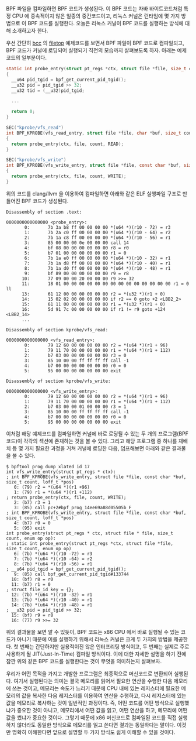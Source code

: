 BPF 파일을 컴파일하면 BPF 코드가 생성된다. 이 BPF 코드는 자바 바이트코드처럼 특정 CPU 에 종속적이지 않은 일종의 중간코드이고, 리눅스 커널은 런타임에 몇 가지 방법으로 이 BPF 코드를 실행한다. 오늘은 리눅스 커널이 BPF 코드를 실행하는 방식에 대해 소개하고자 한다.

우선 간단히 [bcc](https://github.com/iovisor/bcc) 의 [filetop](https://github.com/iovisor/bcc/blob/master/libbpf-tools/filetop.bpf.c) 예제코드를 보면서 BPF 파일이 BPF 코드로 컴파일되고, BPF 코드가 커널에 로딩되어 실행되기 직전의 모습까지 살펴보도록 하자. 아래는 예제코드의 일부분이다.

```c
static int probe_entry(struct pt_regs *ctx, struct file *file, size_t count, enum op op)
{
  __u64 pid_tgid = bpf_get_current_pid_tgid();
  __u32 pid = pid_tgid >> 32;
  __u32 tid = (__u32)pid_tgid;

  ...

  return 0;
}

SEC("kprobe/vfs_read")
int BPF_KPROBE(vfs_read_entry, struct file *file, char *buf, size_t count, loff_t *pos)
{
  return probe_entry(ctx, file, count, READ);
}

SEC("kprobe/vfs_write")
int BPF_KPROBE(vfs_write_entry, struct file *file, const char *buf, size_t count, loff_t *pos)
{
  return probe_entry(ctx, file, count, WRITE);
}
```

위의 코드를 clang/llvm 을 이용하여 컴파일하면 아래와 같은 ELF 실행파일 구조로 만들어진 BPF 코드가 생성된다.

```
Disassembly of section .text:

0000000000000000 <probe_entry>:
       0:       7b 3a b8 ff 00 00 00 00 *(u64 *)(r10 - 72) = r3
       1:       7b 2a c0 ff 00 00 00 00 *(u64 *)(r10 - 64) = r2
       2:       7b 1a c8 ff 00 00 00 00 *(u64 *)(r10 - 56) = r1
       3:       85 00 00 00 0e 00 00 00 call 14
       4:       bf 08 00 00 00 00 00 00 r8 = r0
       5:       b7 01 00 00 00 00 00 00 r1 = 0
       6:       7b 1a e0 ff 00 00 00 00 *(u64 *)(r10 - 32) = r1
       7:       7b 1a d8 ff 00 00 00 00 *(u64 *)(r10 - 40) = r1
       8:       7b 1a d0 ff 00 00 00 00 *(u64 *)(r10 - 48) = r1
       9:       bf 89 00 00 00 00 00 00 r9 = r8
      10:       77 09 00 00 20 00 00 00 r9 >>= 32
      11:       18 01 00 00 00 00 00 00 00 00 00 00 00 00 00 00 r1 = 0 ll
      13:       61 12 00 00 00 00 00 00 r2 = *(u32 *)(r1 + 0)
      14:       15 02 02 00 00 00 00 00 if r2 == 0 goto +2 <LBB2_2>
      15:       61 11 00 00 00 00 00 00 r1 = *(u32 *)(r1 + 0)
      16:       5d 91 7c 00 00 00 00 00 if r1 != r9 goto +124 <LBB2_14>
      ...

Disassembly of section kprobe/vfs_read:

0000000000000000 <vfs_read_entry>:
       0:       79 12 60 00 00 00 00 00 r2 = *(u64 *)(r1 + 96)
       1:       79 11 70 00 00 00 00 00 r1 = *(u64 *)(r1 + 112)
       2:       b7 03 00 00 00 00 00 00 r3 = 0
       3:       85 10 00 00 ff ff ff ff call -1
       4:       b7 00 00 00 00 00 00 00 r0 = 0
       5:       95 00 00 00 00 00 00 00 exit

Disassembly of section kprobe/vfs_write:

0000000000000000 <vfs_write_entry>:
       0:       79 12 60 00 00 00 00 00 r2 = *(u64 *)(r1 + 96)
       1:       79 11 70 00 00 00 00 00 r1 = *(u64 *)(r1 + 112)
       2:       b7 03 00 00 01 00 00 00 r3 = 1
       3:       85 10 00 00 ff ff ff ff call -1
       4:       b7 00 00 00 00 00 00 00 r0 = 0
       5:       95 00 00 00 00 00 00 00 exit
```

이처럼 해당 예제코드를 컴파일하면 커널에 바로 로딩될 수 있는 두 개의 프로그램(BPF 코드)이 각각의 섹션에 존재하는 것을 볼 수 있다. 그리고 해당 프로그램 중 하나를 재배치 등 몇 가지 필요한 과정을 거쳐 커널에 로딩한 다음, 덤프해보면 아래와 같은 결과물을 볼 수 있다.

```
$ bpftool prog dump xlated id 17
int vfs_write_entry(struct pt_regs * ctx):
; int BPF_KPROBE(vfs_write_entry, struct file *file, const char *buf, size_t count, loff_t *pos)
   0: (79) r2 = *(u64 *)(r1 +96)
   1: (79) r1 = *(u64 *)(r1 +112)
; return probe_entry(ctx, file, count, WRITE);
   2: (b7) r3 = 1
   3: (85) call pc+2#bpf_prog_14ee69a88d05505b_F
; int BPF_KPROBE(vfs_write_entry, struct file *file, const char *buf, size_t count, loff_t *pos)
   4: (b7) r0 = 0
   5: (95) exit
int probe_entry(struct pt_regs * ctx, struct file * file, size_t count, enum op op):
; static int probe_entry(struct pt_regs *ctx, struct file *file, size_t count, enum op op)
   6: (7b) *(u64 *)(r10 -72) = r3
   7: (7b) *(u64 *)(r10 -64) = r2
   8: (7b) *(u64 *)(r10 -56) = r1
; __u64 pid_tgid = bpf_get_current_pid_tgid();
   9: (85) call bpf_get_current_pid_tgid#133744
  10: (bf) r8 = r0
  11: (b7) r1 = 0
; struct file_id key = {};
  12: (7b) *(u64 *)(r10 -32) = r1
  13: (7b) *(u64 *)(r10 -40) = r1
  14: (7b) *(u64 *)(r10 -48) = r1
; __u32 pid = pid_tgid >> 32;
  15: (bf) r9 = r8
  16: (77) r9 >>= 32
```

위의 결과물을 보면 알 수 있듯이, BPF 코드는 x86 CPU 에서 바로 실행될 수 있는 코드가 아니기 때문에 이를 실행하기 위해서 리눅스 커널은 크게 두 가지의 방법을 제공한다. 첫 번째는 간단하지만 실용적이진 않은 인터프리팅 방식이고, 두 번째는 실제로 주로 사용하게 될 JIT(Just-In-Time) 컴파일 방식이다. 이에 대한 자세한 설명을 하기 전에 잠깐 위와 같은 BPF 코드를 실행한다는 것이 무엇을 의미하는지 살펴보자.

우리가 어떤 목적을 가지고 개발한 프로그램은 최종적으로 머신코드로 변환되어 실행된다. 여기서 실행된다는 의미는 결국 메모리를 읽어서 필요한 연산을 수행한 다음 메모리에 쓰는 것이고, 메모리는 속도가 느리기 때문에 CPU 내에 있는 레지스터에 필요한 메모리의 값을 복사한 다음 레지스터를 이용하여 연산을 수행하고, 다시 레지스터에 있는 값을 메모리로 복사하는 것이 일반적인 과정이다. 즉, 어떤 코드를 어떤 방식으로 실행했냐가 중요한 것이 아니고, 메모리에서 어떤 값을 읽고, 어떤 연산을 하고, 메모리에 어떤 값을 썼냐가 중요한 것이다. 그렇기 때문에 x86 머신코드로 컴파일된 코드를 직접 실행하지 않더라도 동일한 방식으로 메모리를 읽고 쓴다면 결과는 동일하다는 말이다. 이것만 명확히 이해한다면 앞으로 설명할 두 가지 방식도 쉽게 이해할 수 있을 것이다.
